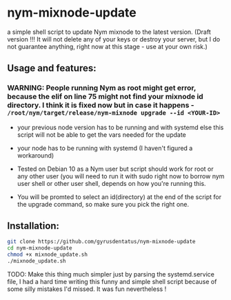 # nym-mixnode-update

a simple shell script to update Nym mixnode to the latest version. (Draft version !!! It will not delete any of your keys or destroy your server, but I do not guarantee anything, right now at this stage - use at your own risk.)

## Usage and features:

### **WARNING:** People running Nym as root might get error, because the elif on line 75 might not find your mixnode id directory. I think it is fixed now but in case it happens - `/root/nym/target/release/nym-mixnode upgrade --id <YOUR-ID>`

- your previous node version has to be running and with systemd else this script will not be able to get the vars needed for the update

- your node has to be running with systemd (I haven't figured a workaround)

- Tested on Debian 10 as a Nym user but script should work for root or any other user (you will need to run it with sudo right now to borrow nym user shell or other user shell, depends on how you're running this.

- You will be promted to select an id(directory) at the end of the script for the upgrade command, so make sure you pick the right one.

## Installation:

```sh
git clone https://github.com/gyrusdentatus/nym-mixnode-update
cd nym-mixnode-update
chmod +x mixnode_update.sh
./mixnode_update.sh
```

TODO: Make this thing much simpler just by parsing the systemd.service file, I had a hard time writing this funny and simple shell script because of some silly mistakes I'd missed. It was fun nevertheless !
